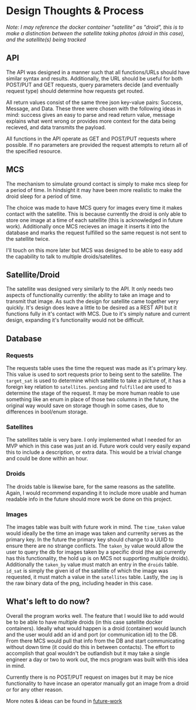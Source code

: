 # Design Thoughts & Process

*Note: I may reference the docker container "satellite" as "droid", this is to make a distinction between the satellite taking photos (droid in this case), and the satellite(s) being tracked*  

## API

The API was designed in a manner such that all functions/URLs should have similar syntax and results. Additionally, the URL should be useful for both POST/PUT and GET requests, query parameters decide (and eventually request type) should determine how requests get routed.  

All return values consist of the same three json key-value pairs: Success, Message, and Data.  These three were chosen with the following ideas in mind: success gives an easy to parse and read return value, message explains what went wrong or provides more context for the data being recieved, and data transmits the payload.  

All functions in the API operate as GET and POST/PUT requests where possible.  If no parameters are provided the request attempts to return all of the specified resource.  

## MCS

The mechanism to simulate ground contact is simply to make mcs sleep for a period of time.  In hindsight it may have been more realistic to make the droid sleep for a period of time.  

The choice was made to have MCS query for images every time it makes contact with the satellite. This is because currently the droid is only able to store one image at a time of each satellite (this is acknowledged in future work). Additionally once MCS recieves an image it inserts it into the database and marks the request fulfilled so the same request is not sent to the satellite twice.  

I'll touch on this more later but MCS was designed to be able to easy add the capability to talk to multiple droids/satellites.  

## Satellite/Droid

The satellite was designed very similarly to the API.  It only needs two aspects of functionality currently: the ability to take an image and to transmit that image. As such the design for satellite came together very quickly. It's design does leave a little to be desired as a REST API but it functions fully in it's contact with MCS. Due to it's simply nature and current design, expanding it's functionality would not be difficult.  

## Database

### Requests
The requests table uses the time the request was made as it's primary key.  This value is used to sort requests prior to being sent to the satellite.  The `target_sat` is used to determine which satellite to take a picture of, it has a foreign key relation to `satellites`. `pending` and `fulfilled` are used to determine the stage of the request.  It may be more human reable to use something like an enum in place of those two columns in the future, the original way would save on storage though in some cases, due to differences in bool/enum storage. 

### Satellites
The satellites table is very bare.  I only implemented what I needed for an MVP which in this case was just an id.  Future work could very easily expand this to include a description, or extra data.  This would be a trivial change and could be done within an hour.  

### Droids
The droids table is likewise bare, for the same reasons as the satellite. Again, I would recommend expanding it to include more usable and human readable info in the future should more work be done on this project.  

### Images
The images table was built with future work in mind.  The `time_taken` value would ideally be the time an image was taken and currenlty serves as the primary key. In the future the primary key should change to a UUID to ensure there are no strange conflicts.  The `taken_by` value would allow the user to query the db for images taken by a specific droid (the api currently has this functionality, the hold up is on MCS not supporting multiple droids). Additionally the `taken_by` value must match an entry in the `droids` table. `id_sat` is simply the given id of the satellite of which the image was requested, it must match a value in the `satellites` table. Lastly, the `img` is the raw binary data of the png, including header in this case.  

## What's left to do now?

Overall the program works well. The feature that I would like to add would be to be able to have multiple droids (in this case satellite docker containers). Ideally what would happen is a droid (container) would launch and the user would add an id and port (or communication id) to the DB. From there MCS would pull that info from the DB and start communicating without down time (it could do this in between contacts). The effort to accomplish that goal wouldn't be outlandish but it may take a single engineer a day or two to work out, the mcs program was built with this idea in mind.  

Currently there is no POST/PUT request on images but it may be nice functionality to have incase an operator manually got an image from a droid or for any other reason.  

More notes & ideas can be found in [future-work](/docs/future-work.md)  
